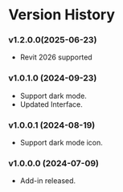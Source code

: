 # Version History

### v1.2.0.0(2025-06-23)&#x20;

* Revit 2026 supported

### v1.0.1.0 (2024-09-23)

* Support dark mode.
* Updated Interface.

### v1.0.0.1 (2024-08-19)

* Support dark mode icon.

### &#x20;v1.0.0.0 (2024-07-09)

* Add-in released.
